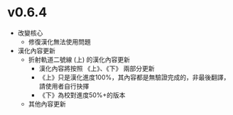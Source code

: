# v0.6.4
- 改變核心
  - 修復漢化無法使用問題
- 漢化內容更新
  - 折射軌道二號線 (上) 的漢化內容更新
    - 漢化內容將按照 《上》、《下》 兩部分更新
    - 《上》只是漢化進度100%，其內容都是無驗證完成的，非最後翻譯，請使用者自行抉擇
    - 《下》為校對進度50%+的版本
  - 其他內容更新